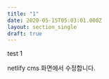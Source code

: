 ```yaml
---
title: "1"
date: 2020-05-15T05:03:01.000Z
layout: section_single
draft: true
---
```

test 1

netlify cms 화면에서 수정합니다.